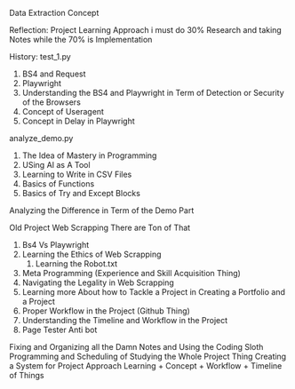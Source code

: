 Data Extraction Concept

Reflection: Project Learning Approach i must do 30% Research and taking Notes while the 70% is Implementation 

History:
test_1.py
1. BS4 and Request 
2. Playwright 
3. Understanding the BS4 and Playwright in Term of Detection or Security of the Browsers
4. Concept of Useragent
5. Concept in Delay in Playwright 

analyze_demo.py
1. The Idea of Mastery in Programming 
2. USing AI as A Tool 
3. Learning to Write in CSV Files 
4. Basics of Functions
5. Basics of Try and Except Blocks 


Analyzing the Difference in Term of the Demo Part


Old Project Web Scrapping There are Ton of That 
1. Bs4 Vs Playwright 
2. Learning the Ethics of Web Scrapping 
   1. Learning the Robot.txt 
3. Meta Programming (Experience and Skill Acquisition Thing)
4. Navigating the Legality in Web Scrapping 
5. Learning more About how to Tackle a Project in Creating a Portfolio and a Project 
6. Proper Workflow in the Project (Github Thing)
7. Understanding the Timeline and Workflow in the Project 
8. Page Tester Anti bot

Fixing and Organizing all the Damn Notes and Using the Coding Sloth Programming and Scheduling of Studying the Whole Project Thing 
Creating a System for Project Approach Learning + Concept + Workflow + Timeline of Things 